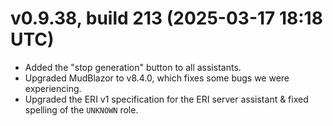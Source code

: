 # v0.9.38, build 213 (2025-03-17 18:18 UTC)
- Added the "stop generation" button to all assistants.
- Upgraded MudBlazor to v8.4.0, which fixes some bugs we were experiencing.
- Upgraded the ERI v1 specification for the ERI server assistant & fixed spelling of the `UNKNOWN` role.